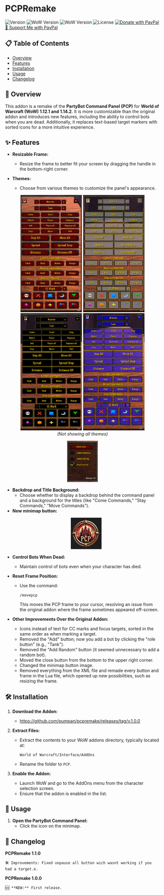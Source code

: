 # PCPRemake

![Version](https://img.shields.io/badge/version-1.0.0-blue)
![WoW Version](https://img.shields.io/badge/WoW-1.12.1-ff69b4)
![WoW Version](https://img.shields.io/badge/WoW-1.14.2-ff69b4)
![License](https://img.shields.io/badge/license-MIT-green)
<a href="https://www.paypal.com/donate/?hosted_button_id=JCVW2JFJMBPKE" target="_blank">
    <img src="https://www.paypalobjects.com/en_US/i/btn/btn_donate_LG.gif" 
         alt="Donate with PayPal" style="border: 0;">
</a>
<a href="https://www.paypal.com/donate/?hosted_button_id=JCVW2JFJMBPKE" class="paypal-button" target="_blank">
    💙 Support Me with PayPal
</a>


## 📋 Table of Contents
- [Overview](#overview)
- [Features](#features)
- [Installation](#installation)
- [Usage](#usage)
- [Changelog](#changelog)

## 📝 Overview

This addon is a remake of the **PartyBot Command Panel (PCP)** for **World of Warcraft (WoW) 1.12.1 and 1.14.2**. It is more customizable than the original addon and introduces new features, including the ability to control bots when you are dead. Additionally, it replaces text-based target markers with sorted icons for a more intuitive experience.

## ✨ Features

- **Resizable Frame:**
  - Resize the frame to better fit your screen by dragging the handle in the bottom-right corner.

- **Themes:**
  - Choose from various themes to customize the panel's appearance.

<p align="center">
  <img src="screens/4.jpg" alt="Preset Selection" width="200">
  <img src="screens/3.jpg" alt="Preset Selection" width="200">
  <img src="screens/2.jpg" alt="Preset Selection" width="200">
  <img src="screens/1.jpg" alt="Preset Selection" width="200">
  <br>
  <em>(Not showing all themes)</em>
</p>

<p align="center">
  <img src="screens/sett.jpg" alt="Settings" width="100">
</p>

- **Backdrop and Title Background:**
  - Choose whether to display a backdrop behind the command panel and a background for the titles (like "Come Commands," "Stay Commands," "Move Commands").
- **New minimap button:**
  <p align="center">
  <img src="screens/minimapbutton.png" alt="Settings" width="100">
</p>

- **Control Bots When Dead:**
  - Maintain control of bots even when your character has died.

- **Reset Frame Position:**
  - Use the command:
    ```
    /movepcp
    ```
    This moves the PCP frame to your cursor, resolving an issue from the original addon where the frame sometimes appeared off-screen.

- **Other Improvements Over the Original Addon:**
  - Icons instead of text for CC marks and focus targets, sorted in the same order as when marking a target.
  - Removed the "Add" button; now you add a bot by clicking the "role button" (e.g., "Tank").
  - Removed the "Add Random" button (it seemed unnecessary to add a random bot).
  - Moved the close button from the bottom to the upper right corner.
  - Changed the minimap button image.
  - Removed everything from the XML file and remade every button and frame in the Lua file, which opened up new possibilities, such as resizing the frame.

## 🛠️ Installation

1. **Download the Addon:**  
   - https://github.com/pumpan/pcpremake/releases/tag/v.1.0.0

2. **Extract Files:**  
   - Extract the contents to your WoW addons directory, typically located at:  
     ```
     World of Warcraft/Interface/AddOns
     ```
   - Rename the folder to `PCP`.

3. **Enable the Addon:**  
   - Launch WoW and go to the AddOns menu from the character selection screen.  
   - Ensure that the addon is enabled in the list.

## 🚀 Usage

1. **Open the PartyBot Command Panel:**  
   - Click the icon on the minimap.

## 📅 Changelog

**PCPRemake 1.1.0**  

    🛠 Improvements: Fixed unpause all button wich wasnt working if you had a target.e.   
**PCPRemake 1.0.0**  

    🆕 **NEW:** First release.





